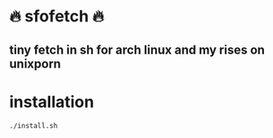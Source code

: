 # :fire: sfofetch :fire:
## tiny fetch in sh for arch linux and my rises on unixporn
# installation
```bash
./install.sh
```
